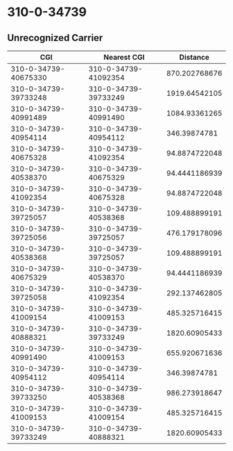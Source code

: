 # 310-0-34739
## Unrecognized Carrier


| CGI | Nearest CGI | Distance |
|-----|-------------|----------|
| 310-0-34739-40675330 | 310-0-34739-41092354 | 870.202768676 |
| 310-0-34739-39733248 | 310-0-34739-39733249 | 1919.64542105 |
| 310-0-34739-40991489 | 310-0-34739-40991490 | 1084.93361265 |
| 310-0-34739-40954114 | 310-0-34739-40954112 | 346.39874781 |
| 310-0-34739-40675328 | 310-0-34739-41092354 | 94.8874722048 |
| 310-0-34739-40538370 | 310-0-34739-40675329 | 94.4441186939 |
| 310-0-34739-41092354 | 310-0-34739-40675328 | 94.8874722048 |
| 310-0-34739-39725057 | 310-0-34739-40538368 | 109.488899191 |
| 310-0-34739-39725056 | 310-0-34739-39725057 | 476.179178096 |
| 310-0-34739-40538368 | 310-0-34739-39725057 | 109.488899191 |
| 310-0-34739-40675329 | 310-0-34739-40538370 | 94.4441186939 |
| 310-0-34739-39725058 | 310-0-34739-41092354 | 292.137462805 |
| 310-0-34739-41009154 | 310-0-34739-41009153 | 485.325716415 |
| 310-0-34739-40888321 | 310-0-34739-39733249 | 1820.60905433 |
| 310-0-34739-40991490 | 310-0-34739-41009153 | 655.920671636 |
| 310-0-34739-40954112 | 310-0-34739-40954114 | 346.39874781 |
| 310-0-34739-39733250 | 310-0-34739-40538368 | 986.273918647 |
| 310-0-34739-41009153 | 310-0-34739-41009154 | 485.325716415 |
| 310-0-34739-39733249 | 310-0-34739-40888321 | 1820.60905433 |
